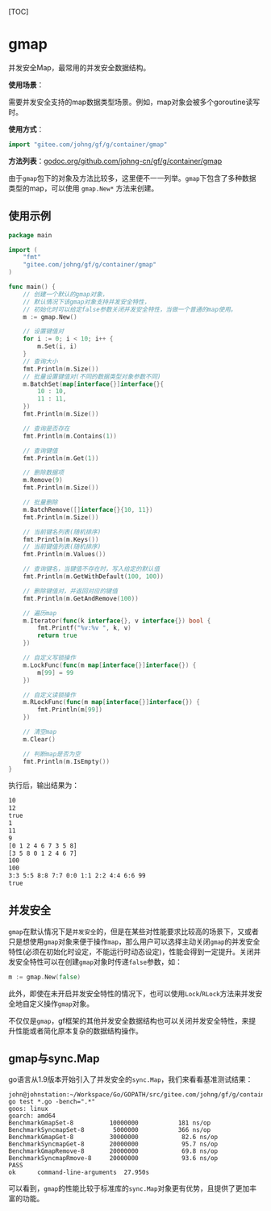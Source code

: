 [TOC]

# gmap

并发安全Map，最常用的并发安全数据结构。

**使用场景**：

需要并发安全支持的map数据类型场景。例如，map对象会被多个goroutine读写时。

**使用方式**：
```go
import "gitee.com/johng/gf/g/container/gmap"
```

**方法列表**：[godoc.org/github.com/johng-cn/gf/g/container/gmap](https://godoc.org/github.com/johng-cn/gf/g/container/gmap)

由于`gmap`包下的对象及方法比较多，这里便不一一列举。`gmap`下包含了多种数据类型的map，可以使用 `gmap.New*` 方法来创建。


## 使用示例
```go
package main

import (
    "fmt"
    "gitee.com/johng/gf/g/container/gmap"
)

func main() {
    // 创建一个默认的gmap对象，
    // 默认情况下该gmap对象支持并发安全特性，
    // 初始化时可以给定false参数关闭并发安全特性，当做一个普通的map使用。
    m := gmap.New()

    // 设置键值对
    for i := 0; i < 10; i++ {
        m.Set(i, i)
    }
    // 查询大小
    fmt.Println(m.Size())
    // 批量设置键值对(不同的数据类型对象参数不同)
    m.BatchSet(map[interface{}]interface{}{
        10 : 10,
        11 : 11,
    })
    fmt.Println(m.Size())

    // 查询是否存在
    fmt.Println(m.Contains(1))

    // 查询键值
    fmt.Println(m.Get(1))

    // 删除数据项
    m.Remove(9)
    fmt.Println(m.Size())

    // 批量删除
    m.BatchRemove([]interface{}{10, 11})
    fmt.Println(m.Size())

    // 当前键名列表(随机排序)
    fmt.Println(m.Keys())
    // 当前键值列表(随机排序)
    fmt.Println(m.Values())

    // 查询键名，当键值不存在时，写入给定的默认值
    fmt.Println(m.GetWithDefault(100, 100))

    // 删除键值对，并返回对应的键值
    fmt.Println(m.GetAndRemove(100))

    // 遍历map
    m.Iterator(func(k interface{}, v interface{}) bool {
        fmt.Printf("%v:%v ", k, v)
        return true
    })

    // 自定义写锁操作
    m.LockFunc(func(m map[interface{}]interface{}) {
        m[99] = 99
    })

    // 自定义读锁操作
    m.RLockFunc(func(m map[interface{}]interface{}) {
        fmt.Println(m[99])
    })

    // 清空map
    m.Clear()

    // 判断map是否为空
    fmt.Println(m.IsEmpty())
}
```

执行后，输出结果为：

```html
10
12
true
1
11
9
[0 1 2 4 6 7 3 5 8]
[3 5 8 0 1 2 4 6 7]
100
100
3:3 5:5 8:8 7:7 0:0 1:1 2:2 4:4 6:6 99
true
```

## 并发安全

`gmap`在默认情况下是`并发安全`的，但是在某些对性能要求比较高的场景下，又或者只是想使用`gmap`对象来便于操作`map`，那么用户可以选择主动关闭`gmap`的并发安全特性(必须在初始化时设定，不能运行时动态设定)，性能会得到一定提升。关闭并发安全特性可以在创建`gmap`对象时传递`false`参数，如：
```go
m := gmap.New(false)
```

此外，即使在未开启并发安全特性的情况下，也可以使用`Lock`/`RLock`方法来并发安全地自定义操作`gmap`对象。


不仅仅是`gmap`，gf框架的其他并发安全数据结构也可以关闭并发安全特性，来提升性能或者简化原本复杂的数据结构操作。


## gmap与sync.Map

go语言从1.9版本开始引入了并发安全的`sync.Map`，我们来看看基准测试结果：
```shell
john@johnstation:~/Workspace/Go/GOPATH/src/gitee.com/johng/gf/g/container/gmap$ go test *.go -bench=".*"
goos: linux
goarch: amd64
BenchmarkGmapSet-8        	10000000	       181 ns/op
BenchmarkSyncmapSet-8     	 5000000	       366 ns/op
BenchmarkGmapGet-8        	30000000	        82.6 ns/op
BenchmarkSyncmapGet-8     	20000000	        95.7 ns/op
BenchmarkGmapRemove-8     	20000000	        69.8 ns/op
BenchmarkSyncmapRmove-8   	20000000	        93.6 ns/op
PASS
ok  	command-line-arguments	27.950s
```

可以看到，`gmap`的性能比较于标准库的`sync.Map`对象更有优势，且提供了更加丰富的功能。

